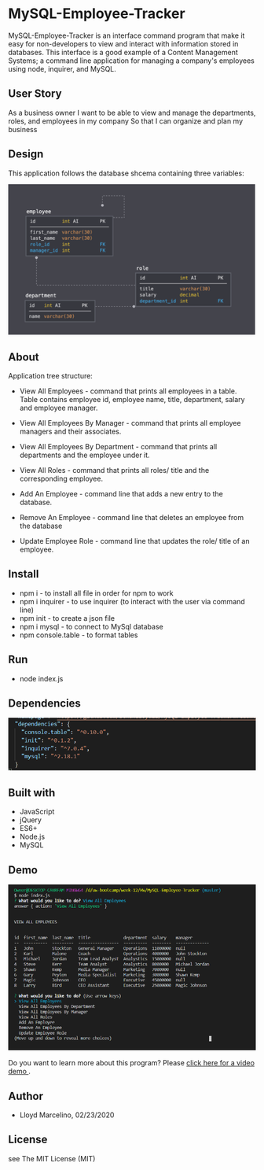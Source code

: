 # MySQL-Employee-Tracker

MySQL-Employee-Tracker is an interface command program that make it easy for non-developers to view and interact with information stored in databases. This interface is a good example of a Content Management Systems; a command line application for managing a company's employees using node, inquirer, and MySQL.


## User Story
As a business owner
I want to be able to view and manage the departments, roles, and employees in my company
So that I can organize and plan my business

## Design

This application follows the database shcema containing three variables:

![](image/schema.PNG)

## About

Application tree structure:

* View All Employees - command that prints all employees in a table. Table contains employee id, employee name, title, department, salary and employee manager.

* View All Employees By Manager - command that prints all employee managers and their associates.

* View All Employees By Department - command that prints all departments and the employee under it.

* View All Roles - command that prints all roles/ title and the corresponding employee.

* Add An Employee - command line that adds a new entry to the database.

* Remove An Employee - command line that deletes an employee from the database

* Update Employee Role - command line that updates the role/ title of an employee.



## Install
* npm i - to install all file in order for npm to work
* npm i inquirer - to use inquirer (to interact with the user via command line)
* npm init - to create a json file
* npm i mysql - to connect to MySql database
* npm console.table - to format tables

## Run 
* node index.js

## Dependencies
![](image/dep.PNG)

## Built with
* JavaScript
* jQuery
* ES6+
* Node.js
* MySQL

## Demo
![](image/screen.PNG)

Do you want to learn more about this program? Please <a href="https://drive.google.com/file/d/1YR7YOwPlGoaFdIdoFeKc9-ysnnY5sM2P/view"> click here for a video demo </a>.

## Author
* Lloyd Marcelino, 02/23/2020

## License
see The MIT License (MIT)


